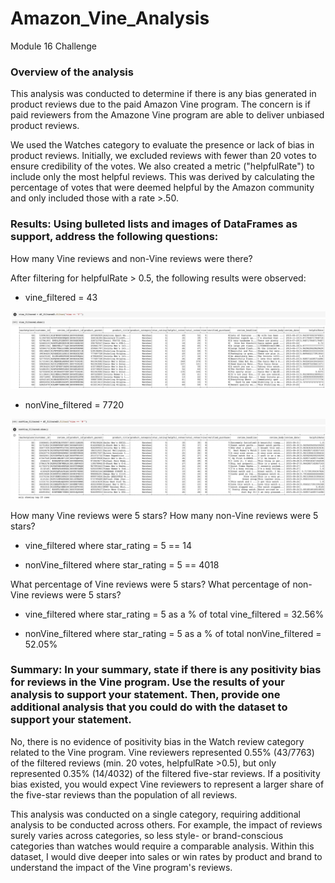 # Amazon_Vine_Analysis
Module 16 Challenge

### Overview of the analysis
This analysis was conducted to determine if there is any bias generated in product reviews due to the paid Amazon Vine program.  The concern is if paid reviewers from the Amazone Vine program are able to deliver unbiased product reviews.  

We used the Watches category to evaluate the presence or lack of bias in product reviews.  Initially, we excluded reviews with fewer than 20 votes to ensure credibility of the votes.  We also created a metric ("helpfulRate") to include only the most helpful reviews.  This was derived by calculating the percentage of votes that were deemed helpful by the Amazon community and only included those with a rate >.50.

### Results: Using bulleted lists and images of DataFrames as support, address the following questions:

How many Vine reviews and non-Vine reviews were there?

After filtering for helpfulRate > 0.5, the following results were observed:

- vine_filtered = 43

![vine](https://github.com/benclark62/Amazon_Vine_Analysis/blob/main/vine_helpful.png)

- nonVine_filtered = 7720 

![nonVine](https://github.com/benclark62/Amazon_Vine_Analysis/blob/main/nonVine_helpful.png)

How many Vine reviews were 5 stars? How many non-Vine reviews were 5 stars?

- vine_filtered where star_rating = 5 == 14

- nonVine_filtered where star_rating = 5 == 4018

What percentage of Vine reviews were 5 stars? What percentage of non-Vine reviews were 5 stars?

- vine_filtered where star_rating = 5 as a % of total vine_filtered = 32.56% 

- nonVine_filtered where star_rating = 5 as a % of total nonVine_filtered = 52.05%

### Summary: In your summary, state if there is any positivity bias for reviews in the Vine program. Use the results of your analysis to support your statement. Then, provide one additional analysis that you could do with the dataset to support your statement.

No, there is no evidence of positivity bias in the Watch review category related to the Vine program.  Vine reviewers represented 0.55% (43/7763) of the filtered reviews (min. 20 votes, helpfulRate >0.5), but only represented 0.35% (14/4032) of the filtered five-star reviews.  If a positivity bias existed, you would expect Vine reviewers to represent a larger share of the five-star reviews than the population of all reviews.

This analysis was conducted on a single category, requiring additional analysis to be conducted across others.  For example, the impact of reviews surely varies across categories, so less style- or brand-conscious categories than watches would require a comparable analysis.  Within this dataset, I would dive deeper into sales or win rates by product and brand to understand the impact of the Vine program's reviews. 
